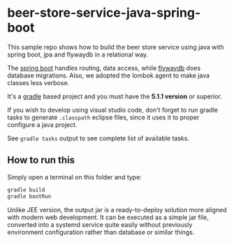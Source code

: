 # beer-store-service-java-spring-boot

This sample repo shows how to build the beer store service using java with
spring boot, jpa and flywaydb in a relational way.

The [spring boot](http://spring.io/projects/spring-boot) handles routing, data
access, while [flywaydb](https://flywaydb.org/) does database migrations. Also,
we adopted the lombok agent to make java classes less verbose.

It's a [gradle](https://gradle.org/install/) based project and you must have the
**5.1.1 version** or superior.

If you wish to develop using visual studio code, don't forget to run gradle
tasks to generate `.classpath` eclipse files, since it uses it to proper
configure a java project.

See `gradle tasks` output to see complete list of available tasks.

## How to run this

Simply open a terminal on this folder and type:

```bash
gradle build
gradle bootRun
```

Unlike JEE version, the output jar is a ready-to-deploy solution more aligned
with modern web development. It can be executed as a simple jar file, converted
into a systemd service quite easily without previously environment configuration
rather than database or similar things. 